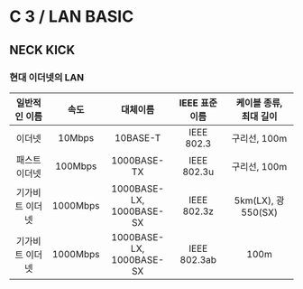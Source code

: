 # C 3 / LAN BASIC

## NECK KICK

### 현대 이더넷의 LAN

| 일반적인 이름 | 속도 | 대체이름 | IEEE 표준이름 | 케이블 종류,<br/>최대 길이 |  
|:--:|:--:|:--:|:--:|:--:|
| 이더넷 | 10Mbps | 10BASE-T | IEEE 802.3 | 구리선, 100m |  
| 패스트 이더넷 | 100Mbps | 1000BASE-TX | IEEE 802.3u | 구리선, 100m |  
| 기가비트 이더넷 | 1000Mbps | 1000BASE-LX,<br/>1000BASE-SX | IEEE 802.3z | 5km(LX), 광 550(SX) |  
| 기가비트 이더넷 | 1000Mbps | 1000BASE-LX,<br/>1000BASE-SX | IEEE 802.3ab | 100m |  
